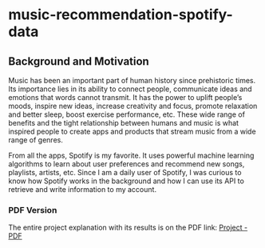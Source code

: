 # music-recommendation-spotify-data

## Background and Motivation


Music has been an important part of human history since prehistoric times. Its importance
lies in its ability to connect people, communicate ideas and emotions that words cannot transmit.
It has the power to uplift people’s moods, inspire new ideas, increase creativity and focus,
promote relaxation and better sleep, boost exercise performance, etc. These wide range of
benefits and the tight relationship between humans and music is what inspired people to create
apps and products that stream music from a wide range of genres. 

From all the apps, Spotify is my favorite. It uses powerful machine learning algorithms to learn about user preferences and
recommend new songs, playlists, artists, etc. Since I am a daily user of Spotify, I was curious to
know how Spotify works in the background and how I can use its API to retrieve and write
information to my account.

### PDF Version 
The entire project explanation with its results is on the PDF link:
[Project - PDF](https://drive.google.com/file/d/1Dn5WVIu4--9bhgPizL9I78g40DuXA6W4/view?usp=sharing)
